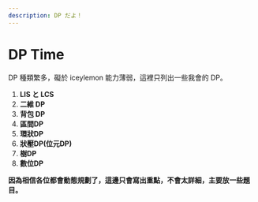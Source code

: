 ```yaml
---
description: DP だよ！
---
```


# DP Time

DP 種類繁多，礙於 iceylemon 能力薄弱，這裡只列出一些我會的 DP。

1. **LIS と LCS**
2. **二維 DP**
3. **背包 DP**
4. **區間DP**
5. **環狀DP**
6. **狀壓DP\(位元DP\)**
7. **樹DP**
8. **數位DP**

**因為相信各位都會動態規劃了，這邊只會寫出重點，不會太詳細，主要放一些題目。**

